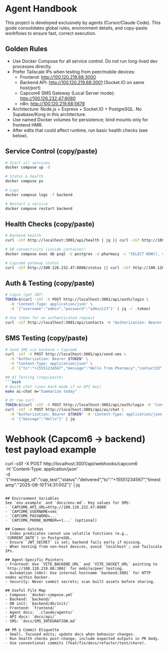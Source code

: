 # Agent Handbook

This project is developed exclusively by agents (Cursor/Claude Code). This guide consolidates global rules, environment details, and copy-paste workflows to ensure fast, correct execution.

## Golden Rules
- Use Docker Compose for all service control. Do not run long-lived dev processes directly.
- Prefer Tailscale IPs when testing from peer/mobile devices:
  - Frontend: http://100.120.219.68:3000
  - Backend API: http://100.120.219.68:3001 (Socket.IO on same host/port)
  - Capcom6 SMS Gateway (Local Server mode): http://100.126.232.47:8080
  - n8n: http://100.120.219.68:5678
- Architecture: Node.js + Express + Socket.IO + PostgreSQL. No Supabase/Kong in this architecture.
- Use named Docker volumes for persistence; bind mounts only for frontend HMR.
- After edits that could affect runtime, run basic health checks (see below).

## Service Control (copy/paste)
```bash
# Start all services
docker compose up -d

# Status & health
docker compose ps

# Logs
docker compose logs -f backend

# Restart a service
docker compose restart backend
```

## Health Checks (copy/paste)
```bash
# Backend health
curl -sSf http://localhost:3001/api/health | jq || curl -sSf http://100.120.219.68:3001/api/health | jq

# DB connectivity (inside container)
docker compose exec db psql -U postgres -d pharmacy -c "SELECT NOW(), version();"

# Capcom6 gateway status
curl -sSf http://100.126.232.47:8080/status || curl -sSf http://100.126.232.47:8080/state
```

## Auth & Testing (copy/paste)
```bash
# Login (get JWT)
TOKEN=$(curl -sSf -X POST http://localhost:3001/api/auth/login \
  -H 'Content-Type: application/json' \
  -d '{"username":"admin","password":"admin123"}' | jq -r .token)

# Use token for an authenticated request
curl -sSf http://localhost:3001/api/contacts -H "Authorization: Bearer $TOKEN" | jq
```

## SMS Testing (copy/paste)
```bash
# Send SMS via backend → Capcom6
curl -sSf -X POST http://localhost:3001/api/send-sms \
  -H "Authorization: Bearer $TOKEN" \
  -H "Content-Type: application/json" \
  -d '{"to":"+15551234567","message":"Hello from Pharmacy","contactId":null}' | jq

## AI Testing (copy/paste)
```bash
# Quick chat (uses mock mode if no API key)
make ai-chat m="Summarize today"

# Or raw curl
TOKEN=$(curl -sSf -X POST http://localhost:3001/api/auth/login -H 'Content-Type: application/json' -d '{"username":"admin","password":"admin123"}' | jq -r .token)
curl -sSf -X POST http://localhost:3001/api/ai/chat \
  -H "Authorization: Bearer $TOKEN" -H 'Content-Type: application/json' \
  -d '{"message":"Hello"}' | jq
```

# Webhook (Capcom6 → backend) test payload example
curl -sSf -X POST http://localhost:3001/api/webhooks/capcom6 \
  -H 'Content-Type: application/json' \
  -d '{"message_id":"cap_test","status":"delivered","to":"+15551234567","timestamp":"2025-08-10T14:31:00Z"}' | jq
```

## Environment Variables
See `env.example` and `docs/env.md`. Key values for SMS:
- `CAPCOM6_API_URL=http://100.126.232.47:8080`
- `CAPCOM6_USERNAME=sms`
- `CAPCOM6_PASSWORD=...`
- `CAPCOM6_PHONE_NUMBER=+1...` (optional)

## Common Gotchas
- Index predicates cannot use volatile functions (e.g., `CURRENT_DATE`) in PostgreSQL.
- Ensure `JWT_SECRET` is set; backend fails early if missing.
- When testing from non-host devices, avoid `localhost`; use Tailscale IPs.

## Agent-Specific Pointers
- Frontend: Use `VITE_BACKEND_URL` and `VITE_SOCKET_URL` pointing to `http://100.120.219.68:3001` for mobile/peer testing.
- Automation (n8n): Use internal hostname `backend:3001` for HTTP nodes within Docker.
- Security: Never commit secrets; scan built assets before sharing.

## Useful File Map
- Compose: `docker-compose.yml`
- Backend: `backend/`
- DB init: `backend/db/init/`
- Frontend: `frontend/`
- Agent docs: `.claude/agents/`
- API docs: `docs/api/`
- SMS: `docs/SMS_INTEGRATION.md`

## PR & Commit Etiquette
- Small, focused edits; update docs when behavior changes.
- Run health checks post-change; include expected outputs in PR body.
- Use conventional commits (feat/fix/docs/refactor/test/chore).
